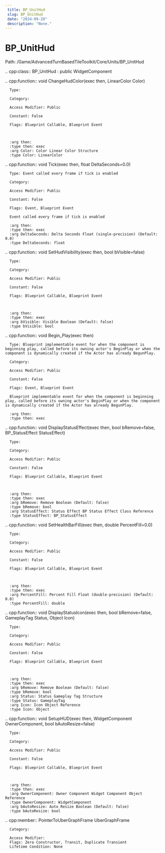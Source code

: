 ```yaml
---
 title: BP_UnitHud
 slug: BP_UnitHud
 date: "2024-09-28"
 description: "None."
---
```


BP_UnitHud
===========

Path: /Game/AdvancedTurnBasedTileToolkit/Core/Units/BP_UnitHud

.. cpp:class:: BP_UnitHud : public WidgetComponent

   .. cpp:function:: void ChangeHudColor(exec then, LinearColor Color)

      Type: 

      Category: 

      Access Modifier: Public

      Constant: False

      Flags: Blueprint Callable, Blueprint Event

      

      :arg then: 
      :type then: exec
      :arg Color: Color Linear Color Structure
      :type Color: LinearColor

   .. cpp:function:: void Tick(exec then, float DeltaSeconds=0.0)

      Type: Event called every frame if tick is enabled

      Category: 

      Access Modifier: Public

      Constant: False

      Flags: Event, Blueprint Event

      Event called every frame if tick is enabled

      :arg then: 
      :type then: exec
      :arg DeltaSeconds: Delta Seconds Float (single-precision) (Default: 0.0)
      :type DeltaSeconds: float

   .. cpp:function:: void SetHudVisibility(exec then, bool bVisible=false)

      Type: 

      Category: 

      Access Modifier: Public

      Constant: False

      Flags: Blueprint Callable, Blueprint Event

      

      :arg then: 
      :type then: exec
      :arg bVisible: Visible Boolean (Default: false)
      :type bVisible: bool

   .. cpp:function:: void Begin_Play(exec then)

      Type: Blueprint implementable event for when the component is beginning play, called before its owning actor's BeginPlay or when the component is dynamically created if the Actor has already BegunPlay.

      Category: 

      Access Modifier: Public

      Constant: False

      Flags: Event, Blueprint Event

      Blueprint implementable event for when the component is beginning play, called before its owning actor's BeginPlay or when the component is dynamically created if the Actor has already BegunPlay.

      :arg then: 
      :type then: exec

   .. cpp:function:: void DisplayStatusEffect(exec then, bool bRemove=false, BP_StatusEffect StatusEffect)

      Type: 

      Category: 

      Access Modifier: Public

      Constant: False

      Flags: Blueprint Callable, Blueprint Event

      

      :arg then: 
      :type then: exec
      :arg bRemove: Remove Boolean (Default: false)
      :type bRemove: bool
      :arg StatusEffect: Status Effect BP Status Effect Class Reference
      :type StatusEffect: BP_StatusEffect

   .. cpp:function:: void SetHealthBarFill(exec then, double PercentFill=0.0)

      Type: 

      Category: 

      Access Modifier: Public

      Constant: False

      Flags: Blueprint Callable, Blueprint Event

      

      :arg then: 
      :type then: exec
      :arg PercentFill: Percent Fill Float (double-precision) (Default: 0.0)
      :type PercentFill: double

   .. cpp:function:: void DisplayStatusIcon(exec then, bool bRemove=false, GameplayTag Status, Object Icon)

      Type: 

      Category: 

      Access Modifier: Public

      Constant: False

      Flags: Blueprint Callable, Blueprint Event

      

      :arg then: 
      :type then: exec
      :arg bRemove: Remove Boolean (Default: false)
      :type bRemove: bool
      :arg Status: Status Gameplay Tag Structure
      :type Status: GameplayTag
      :arg Icon: Icon Object Reference
      :type Icon: Object

   .. cpp:function:: void SetupHUD(exec then, WidgetComponent OwnerComponent, bool bAutoResize=false)

      Type: 

      Category: 

      Access Modifier: Public

      Constant: False

      Flags: Blueprint Callable, Blueprint Event

      

      :arg then: 
      :type then: exec
      :arg OwnerComponent: Owner Component Widget Component Object Reference
      :type OwnerComponent: WidgetComponent
      :arg bAutoResize: Auto Resize Boolean (Default: false)
      :type bAutoResize: bool

   .. cpp:member:: PointerToUberGraphFrame UberGraphFrame

      Category: 

      Access Modifier: 
      Flags: Zero Constructor, Transit, Duplicate Transient
      Lifetime Condition: None

      

